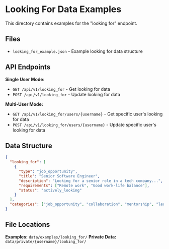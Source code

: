 # Looking For Data Examples

This directory contains examples for the "looking for" endpoint.

## Files

- `looking_for_example.json` - Example looking for data structure

## API Endpoints

**Single User Mode:**
- `GET /api/v1/looking_for` - Get looking for data
- `POST /api/v1/looking_for` - Update looking for data

**Multi-User Mode:**
- `GET /api/v1/looking_for/users/{username}` - Get specific user's looking for data
- `POST /api/v1/looking_for/users/{username}` - Update specific user's looking for data

## Data Structure

```json
{
  "looking_for": [
    {
      "type": "job_opportunity",
      "title": "Senior Software Engineer",
      "description": "Looking for a senior role in a tech company...",
      "requirements": ["Remote work", "Good work-life balance"],
      "status": "actively_looking"
    }
  ],
  "categories": ["job_opportunity", "collaboration", "mentorship", "learning"]
}
```

## File Locations

**Examples:** `data/examples/looking_for/`
**Private Data:** `data/private/{username}/looking_for/`

